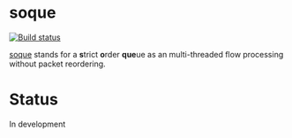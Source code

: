 # soque
[![Build status](https://ci.appveyor.com/api/projects/status/x42r09oey9i53o5j?svg=true)](https://ci.appveyor.com/project/deemru/soque)

[soque](https://github.com/deemru/soque) stands for a **s**trict **o**rder **que**ue as an multi-threaded flow processing without packet reordering.

# Status
In development
